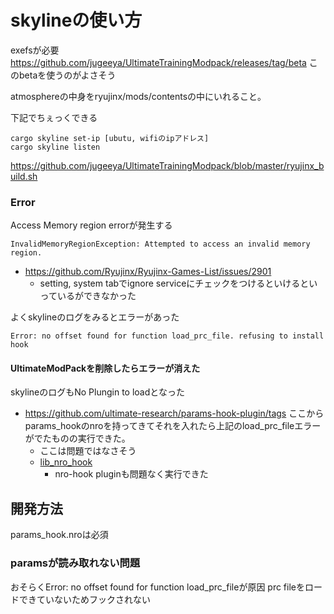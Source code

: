 # skylineの使い方

exefsが必要
https://github.com/jugeeya/UltimateTrainingModpack/releases/tag/beta
このbetaを使うのがよさそう

atmosphereの中身をryujinx/mods/contentsの中にいれること。

下記でちぇっくできる
```
cargo skyline set-ip [ubutu, wifiのipアドレス]
cargo skyline listen
```
https://github.com/jugeeya/UltimateTrainingModpack/blob/master/ryujinx_build.sh

### Error
Access Memory region errorが発生する

```
InvalidMemoryRegionException: Attempted to access an invalid memory region.
```
- https://github.com/Ryujinx/Ryujinx-Games-List/issues/2901
  - setting, system tabでignore serviceにチェックをつけるといけるといっているができなかった

よくskylineのログをみるとエラーがあった
```
Error: no offset found for function load_prc_file. refusing to install hook
```

#### UltimateModPackを削除したらエラーが消えた
skylineのログもNo Plungin to loadとなった

- https://github.com/ultimate-research/params-hook-plugin/tags
ここからparams_hookのnroを持ってきてそれを入れたら上記のload_prc_fileエラーがでたものの実行できた。
  - ここは問題ではなさそう
  - [lib_nro_hook](https://github.com/ultimate-research/nro-hook-plugin)
    - nro-hook pluginも問題なく実行できた


## 開発方法
params_hook.nroは必須


### paramsが読み取れない問題
おそらくError: no offset found for function load_prc_fileが原因
prc fileをロードできていないためフックされない

